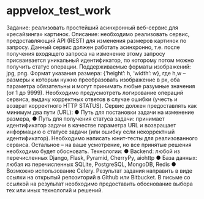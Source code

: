 # appvelox_test_work
Задание: реализовать простейший асинхронный веб-сервис для «ресайзинга» картинок.
Описание: необходимо реализовать сервис, предоставляющий API (REST) для изменения размеров картинок по запросу. Данный сервис должен работать асинхронно, т.е. после получения входящего запроса на изменение этому запросу присваивается уникальный идентификатор, по которому потом можно получить статус операции. Поддерживаемые форматы изображений: jpg, png. Формат указания размера: {‘height’: h, ‘width’: w}, где h,w – размеры к которым нужно преобразовать изображение в px, оба параметра обязательны и могут принимать любые разумные значения (от 1 до 9999). Необходимо предусмотреть логирование операций сервиса, выдачу корректных ответов в случае ошибки (учесть и возврат корректного HTTP STATUS). Сервис должен предоставлять как минимум два пути (URL):
●	Путь для постановки задачи на изменение размера,
●	Путь для получения статуса задачи: принимает идентификатор задачи в качестве параметра URL и возвращает информацию о статусе задачи (или ошибку если некорректный идентификатор).
Необходимо написать юнит-тесты для реализованного сервиса. Остальное – на ваше усмотрение, но все принятые решения необходимо будет обосновать.
Технологии: 
●	Backend: любой из перечисленных Django, Flask, Pyramid, CherryPy, aiohttp
●	База данных: любая из перечисленных SQLite, PostgreSQL, MongoDB, Redis
●	Возможно использование Celery.
Результат задания направить в виде ссылки на открытый репозиторий в Github или Bitbucket. В письме со ссылкой на результат необходимо предоставить обоснование выбора тех или иных технологий и решений.

